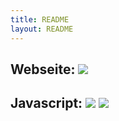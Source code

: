```yaml
---
title: README
layout: README
---
```


## Webseite: [![](https://travis-ci.org/feg-stuttgart/feg-stuttgart.github.io.png?branch=master)](https://travis-ci.org/feg-stuttgart/feg-stuttgart.github.io)

## Javascript: [![](https://codeclimate.com/github/feg-stuttgart/grunt.png)](https://codeclimate.com/github/feg-stuttgart/grunt) [![](https://travis-ci.org/feg-stuttgart/grunt.png?branch=master)](https://travis-ci.org/feg-stuttgart/grunt)

  <p id="server_name">
  </p>
  
<script data-cfbadgetype="c" data-cfbadgeskin="dkgray" type="text/javascript">
//<![CDATA[
try {
    window.CloudFlare || function () {
        var a = window.document,
            b = a.createElement("script"),
            a = a.getElementsByTagName("script")[0];
        window.CloudFlare = [];
        b.type = "text/javascript";
        b.async = !0;
        b.src = "//ajax.cloudflare.com/cdn-cgi/nexp/cloudflare.js";
        a.parentNode.insertBefore(b, a)
    }(), CloudFlare.push(function (a) {
        a(["cloudflare/badge"])
    })
} catch (e$$5) {
    try {
        console.error("CloudFlare badge code could not be loaded. " + e$$5.message)
    } catch (e$$6) {}
};
//]]>
if(document.domain == 'www.feg-stuttgart.tk'){
$('#server_name').html('You´re hitting the Production-Server | <a href="http://beta.feg-stuttgart.tk/README/">Go to our Beta-Server</a>');
};
if(document.domain == 'beta.feg-stuttgart.tk'){
$('#server_name').html('You´re hitting our Beta-Server | <a href="http://www.feg-stuttgart.tk/README/">Go to our Production-Server</a>');
};
if(document.domain != 'www.feg-stuttgart.tk' & document.domain != 'beta.feg-stuttgart.tk'){
$('#server_name').html('You´re hitting an unknown Server | <a href="http://www.feg-stuttgart.tk/README/">Go to our Production-Server</a>');
}
  </script>
